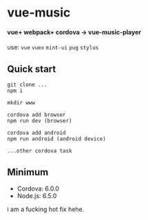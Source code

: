 # vue-music
#### vue+ webpack+ cordova -> vue-music-player
use: `vue` `vuex` `mint-ui` `pug` `stylus`

## Quick start

    git clone ...
    npm i 

    mkdir www
    
    cordova add browser
    npm run dev (browser)
    
    cordova add android
    npm run android (android device)
    
    ...other cordova task

## Minimum

* Cordova: 6.0.0
* Node.js: 6.5.0
<!-- 
## View demo 

![demo](http://vmusicapi.duapp.com/api/qcode?url=http://vmusicapi.duapp.com/ "demo") 
> 音乐播放接口异常，大部分音乐无法播放 

## Use server api
    const apiRoutes = express.Router()
    require('path/to/api/index')(apiRoutes)
-->

i am a fucking hot fix hehe.